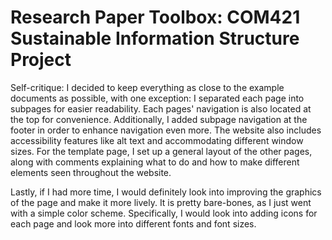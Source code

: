 # Research Paper Toolbox: COM421 Sustainable Information Structure Project

Self-critique:
I decided to keep everything as close to the example documents as possible, with one exception: I separated each page into subpages for easier readability. Each pages' navigation is also located at the top for convenience. Additionally, I added subpage navigation at the footer in order to enhance navigation even more. The website also includes accessibility features like alt text and accommodating different window sizes. For the template page, I set up a general layout of the other pages, along with comments explaining what to do and how to make different elements seen throughout the website. 

Lastly, if I had more time, I would definitely look into improving the graphics of the page and make it more lively. It is pretty bare-bones, as I just went with a simple color scheme. Specifically, I would look into adding icons for each page and look more into different fonts and font sizes.
